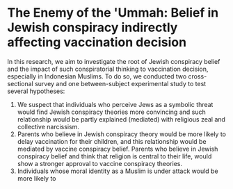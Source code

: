 # The Enemy of the 'Ummah: Belief in Jewish conspiracy indirectly affecting vaccination decision

In this research, we aim to investigate the root of Jewish conspiracy belief and the impact of such conspiratorial thinking to vaccination decision, especially in Indonesian Muslims. To do so, we conducted two cross-sectional survey and one between-subject experimental study to test several hypotheses:
1. We suspect that individuals who perceive Jews as a symbolic threat would find Jewish conspiracy theories more convincing and such relationship would be partly explained (mediated) with religious zeal and collective narcissism.
2. Parents who believe in Jewish conspiracy theory would be more likely to delay vaccination for their children, and this relationship would be mediated by vaccine conspiracy belief. Parents who believe in Jewish conspiracy belief and think that religion is central to their life, would show a stronger approval to vaccine conspiracy theories.
3. Individuals whose moral identity as a Muslim is under attack would be more likely to 
